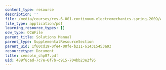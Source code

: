 ```yaml
---
content_type: resource
description: ''
file: /media/courses/res-6-001-continuum-electromechanics-spring-2009/489f8cad7c7e6f7bc915704bb23e2f95_cemsoln_chp07.pdf
file_type: application/pdf
learning_resource_types: []
ocw_type: OCWFile
parent_title: Solutions Manual
parent_type: SupplementalResourceSection
parent_uid: 1f60cd19-0fe4-00fe-b211-614315453a93
resourcetype: Document
title: cemsoln_chp07.pdf
uid: 489f8cad-7c7e-6f7b-c915-704bb23e2f95
---
```

